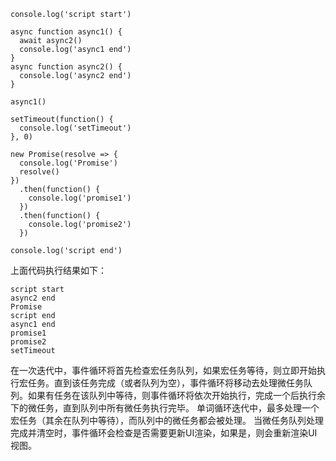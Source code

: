 ```
console.log('script start')

async function async1() {
  await async2()
  console.log('async1 end')
}
async function async2() {
  console.log('async2 end')
}

async1()

setTimeout(function() {
  console.log('setTimeout')
}, 0)

new Promise(resolve => {
  console.log('Promise')
  resolve()
})
  .then(function() {
    console.log('promise1')
  })
  .then(function() {
    console.log('promise2')
  })

console.log('script end')
```

上面代码执行结果如下：

```
script start
async2 end
Promise
script end
async1 end
promise1
promise2
setTimeout
```

在一次迭代中，事件循环将首先检查宏任务队列，如果宏任务等待，则立即开始执行宏任务。直到该任务完成（或者队列为空），事件循环将移动去处理微任务队列。如果有任务在该队列中等待，则事件循环将依次开始执行，完成一个后执行余下的微任务，直到队列中所有微任务执行完毕。
单词循环迭代中，最多处理一个宏任务（其余在队列中等待），而队列中的微任务都会被处理。
当微任务队列处理完成并清空时，事件循环会检查是否需要更新UI渲染，如果是，则会重新渲染UI视图。